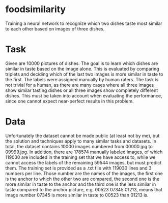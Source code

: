 # foodsimilarity
Training a neural network to recognize which two dishes taste most similar to each other based on images of three dishes. 

# Task
Given are 10000 pictures of dishes. The goal is to learn which dishes are similar in taste based on the image alone. This is evaluated by comparing triplets and deciding which of the last two images is more similar in taste to the first. The labels were assigned manually by human raters. The task is not trivial for a human, as there are many cases where all three images show similar tasting dishes or all three images show completely different dishes. This must be taken into account when evaluating the performance, since one cannot expect near-perfect results in this problem.

# Data
Unfortunately the dataset cannot be made public (at least not by me), but the solution and techniques apply to many similar tasks and datasets. In total, the dataset contains 10000 images numbered from 00000.jpg to 09999.jpg. In addition, there are 178574 manually labeled images, of which 119030 are included in the training set that we have access to, while we cannot access the labels of the remaining 59544 images, but must predict them. The training set is provided as a .txt file with 119030 lines and 3 numbers per line. Those number are the names of the images, the first one is the anchor to which the other two are compared, the second one is the more similar in taste to the anchor and the third one is the less similar in taste compared to the anchor picture, e.g. 00523 07345 01213, means that image number 07345 is more similar in taste to 00523 than 01213 is. 
